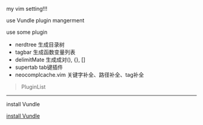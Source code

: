 my vim setting!!!

use Vundle plugin mangerment

use some plugin

* nerdtree 生成目录树
* tagbar   生成函数变量列表
* delimitMate 生成成对(), {}, []
* supertab tab键插件
* neocomplcache.vim 关键字补全、路径补全、tag补全


> PluginList

-------


install Vundle 

[install Vundle](http://tianer1123.github.io/2014/12/04/Vundle.html)



